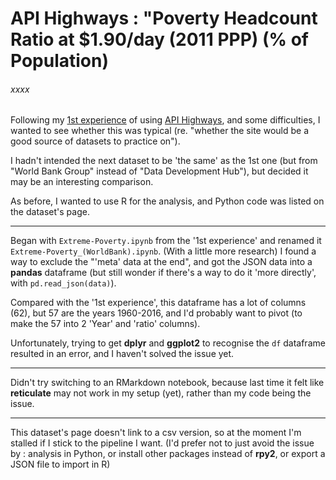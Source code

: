 # API Highways : "Poverty Headcount Ratio at $1.90/day (2011 PPP) (% of Population)
###### xxxx

Following my [1st experience]("https://github.com/mbeveridge/SDG-API_Extreme-Poverty") of using [API Highways]("https://apihighways.org/data-sets"), and some difficulties, I wanted to see whether this was typical (re. "whether the site would be a good source of datasets to practice on").

I hadn't intended the next dataset to be 'the same' as the 1st one (but from "World Bank Group" instead of "Data Development Hub"), but decided it may be an interesting comparison.

As before, I wanted to use R for the analysis, and Python code was listed on the dataset's page.

---

Began with `Extreme-Poverty.ipynb` from the '1st experience' and renamed it `Extreme-Poverty_(WorldBank).ipynb`. (With a little more research) I found a way to exclude the "'meta' data at the end", and got the JSON data into a **pandas** dataframe (but still wonder if there's a way to do it 'more directly', with `pd.read_json(data)`).

Compared with the '1st experience', this dataframe has a lot of columns (62), but 57 are the years 1960-2016, and I'd probably want to pivot (to make the 57 into 2 'Year' and 'ratio' columns).

Unfortunately, trying to get **dplyr** and **ggplot2** to recognise the `df` dataframe resulted in an error, and I haven't solved the issue yet.

---

Didn't try switching to an RMarkdown notebook, because last time it felt like **reticulate** may not work in my setup (yet), rather than my code being the issue.

---

This dataset's page doesn't link to a csv version, so at the moment I'm stalled if I stick to the pipeline I want. (I'd prefer not to just avoid the issue by : analysis in Python, or install other packages instead of **rpy2**, or export a JSON file to import in R)